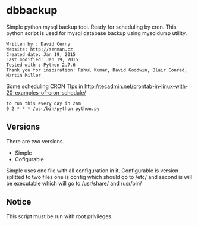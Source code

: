 # dbbackup
Simple python mysql backup tool. Ready for scheduling by cron. This python script is used for mysql database backup
using mysqldump utility.

	Written by : David Cerny
	Website: http://senman.cz
	Created date: Jan 19, 2015
	Last modified: Jan 19, 2015
	Tested with : Python 2.7.6
	Thank you for inspiration: Rahul Kumar, David Goodwin, Blair Conrad, Martin Miller

Some scheduling CRON TIps in http://tecadmin.net/crontab-in-linux-with-20-examples-of-cron-schedule/

	to run this every day in 2am  
	0 2 * * * /usr/bin/python python.py


## Versions

There are two versions. 

* Simple
* Cofigurable

Simple uses one file with all configuration in it. Configurable is version splitted to two files one is config which should go to /etc/ and second is will be executable which will go to /usr/share/ and /usr/bin/

## Notice 

This script must be run with root privileges.




